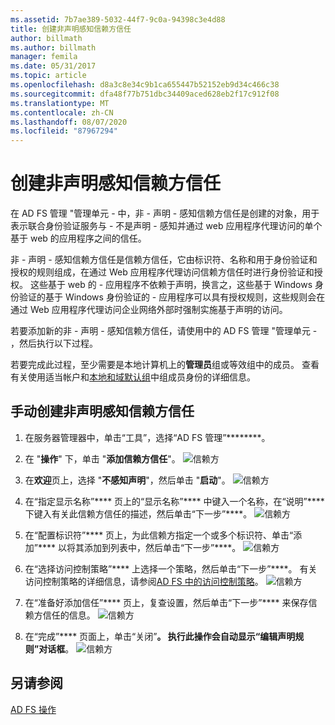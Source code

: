 ```yaml
---
ms.assetid: 7b7ae389-5032-44f7-9c0a-94398c3e4d88
title: 创建非声明感知信赖方信任
author: billmath
ms.author: billmath
manager: femila
ms.date: 05/31/2017
ms.topic: article
ms.openlocfilehash: d8a3c8e34c9b1ca655447b52152eb9d34c466c38
ms.sourcegitcommit: dfa48f77b751dbc34409aced628eb2f17c912f08
ms.translationtype: MT
ms.contentlocale: zh-CN
ms.lasthandoff: 08/07/2020
ms.locfileid: "87967294"
---
```

# <a name="create-a-non-claims-aware-relying-party-trust"></a>创建非声明感知信赖方信任


在 AD FS 管理 "管理单元 \- 中，非 \- 声明 \- 感知信赖方信任是创建的对象，用于表示联合身份验证服务与 \- 不是声明 \- 感知并通过 web 应用程序代理访问的单个基于 web 的应用程序之间的信任。

非 \- 声明 \- 感知信赖方信任是信赖方信任，它由标识符、名称和用于身份验证和授权的规则组成，在通过 Web 应用程序代理访问信赖方信任时进行身份验证和授权。 这些基于 web 的 \- 应用程序不依赖于声明，换言之，这些基于 Windows 身份验证的基于 Windows 身份验证的 \- 应用程序可以具有授权规则，这些规则会在通过 Web 应用程序代理访问企业网络外部时强制实施基于声明的访问。

若要添加新的非 \- 声明 \- 感知信赖方信任，请使用中的 AD FS 管理 "管理单元 \- ，然后执行以下过程。

若要完成此过程，至少需要是本地计算机上的**管理员**组或等效组中的成员。  查看有关使用适当帐户和[本地和域默认组](https://go.microsoft.com/fwlink/?LinkId=83477)中组成员身份的详细信息。

## <a name="to-create-a-non-claims-aware-relying-party-trust-manually"></a>手动创建非声明感知信赖方信任
1. 在服务器管理器中，单击“工具”，选择“AD FS 管理”********。

2.  在 "**操作**" 下，单击 "**添加信赖方信任**"。
![信赖方](media/Create-a-Relying-Party-Trust/addtrust1.PNG)

3.  在**欢迎**页上，选择 "**不感知声明**"，然后单击 "**启动**"。
![信赖方](media/Create-a-Non-Claims-Aware-Relying-Party-Trust/addnon1.PNG)

4.  在“指定显示名称”**** 页上的“显示名称”**** 中键入一个名称，在“说明”**** 下键入有关此信赖方信任的描述，然后单击“下一步”****。
![信赖方](media/Create-a-Non-Claims-Aware-Relying-Party-Trust/addnon2.PNG)

5. 在“配置标识符”**** 页上，为此信赖方指定一个或多个标识符、单击“添加”**** 以将其添加到列表中，然后单击“下一步”****。
![信赖方](media/Create-a-Non-Claims-Aware-Relying-Party-Trust/addnon3.PNG)

6.  在“选择访问控制策略”**** 上选择一个策略，然后单击“下一步”****。  有关访问控制策略的详细信息，请参阅[AD FS 中的访问控制策略](Access-Control-Policies-in-AD-FS.md)。
![信赖方](media/Create-a-Non-Claims-Aware-Relying-Party-Trust/addnon4.PNG)

7. 在“准备好添加信任”**** 页上，复查设置，然后单击“下一步”**** 来保存信赖方信任的信息。
   ![信赖方](media/Create-a-Non-Claims-Aware-Relying-Party-Trust/addnon5.PNG)

8. 在“完成”**** 页面上，单击“关闭”****。 执行此操作会自动显示“编辑声明规则”对话框****。
![信赖方](media/Create-a-Non-Claims-Aware-Relying-Party-Trust/addnon6.PNG)

## <a name="see-also"></a>另请参阅
[AD FS 操作](../ad-fs-operations.md)
